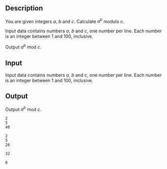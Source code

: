 ## Description

<div><p>You are given integers <span class="tex-span"><i>a</i></span>, <span class="tex-span"><i>b</i></span> and <span class="tex-span"><i>c</i></span>. Calculate <span class="tex-span"><i>a</i><sup class="upper-index"><i>b</i></sup></span> modulo <span class="tex-span"><i>c</i></span>.</p></div><div class="input-specification"><p>Input data contains numbers <span class="tex-span"><i>a</i></span>, <span class="tex-span"><i>b</i></span> and <span class="tex-span"><i>c</i></span>, one number per line. Each number is an integer between <span class="tex-span">1</span> and <span class="tex-span">100</span>, inclusive.</p></div><div class="output-specification"><p>Output <span class="tex-span"><i>a</i><sup class="upper-index"><i>b</i></sup></span> mod <span class="tex-span"><i>c</i></span>.</p></div>

## Input

<p>Input data contains numbers <span class="tex-span"><i>a</i></span>, <span class="tex-span"><i>b</i></span> and <span class="tex-span"><i>c</i></span>, one number per line. Each number is an integer between <span class="tex-span">1</span> and <span class="tex-span">100</span>, inclusive.</p>

## Output

<p>Output <span class="tex-span"><i>a</i><sup class="upper-index"><i>b</i></sup></span> mod <span class="tex-span"><i>c</i></span>.</p>





```input1
2
5
40

```




```input2
2
5
26

```




```output1
32

```




```output2
6

```


